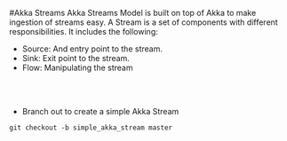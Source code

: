 #Akka Streams
Akka Streams Model is built on top of Akka to make ingestion of streams easy.
A Stream is a set of components with different responsibilities. It includes the following:
- Source: And entry point to the stream.
- Sink: Exit point to the stream.
- Flow: Manipulating the stream


<br><br>
- Branch out to create a simple Akka Stream 
````
git checkout -b simple_akka_stream master

````